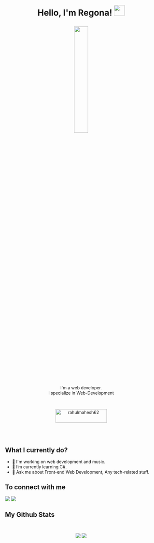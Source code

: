 <h1><p align="center">Hello, I'm Regona! <a href="https://regona.org/"><img src="https://media.giphy.com/media/hvRJCLFzcasrR4ia7z/giphy.gif" width="35px"></h1></a></p>

<p align="center" ><img 
  src="https://media.giphy.com/media/v1.Y2lkPTc5MGI3NjExZmYyYThjNjBhYmI5NjFiOGYwMjg0YjhhNjFhYjZmMjNhMDMyODM5ZiZjdD1n/fpVVVj0Kl8RNExx0eN/giphy.gif" width="30%"/></p>
 
 
 <p align="center">I'm a web developer.<br/>I specialize in Web-Development</p><br/>
 
 <p align = "center"><a href="https://www.buymeacoffee.com/regona"> <img align="center" src="https://cdn.buymeacoffee.com/buttons/v2/default-yellow.png" height="45" width="170" alt="rahulmahesh62" /></a></p><br><br>
 
 <summary><h2>What I currently do?</h2></summary>
 
 - 🔭 I'm working on web development and music.
 - 🌱 I’m currently learning C#.
 - 💬 Ask me about Front-end Web Development, Any tech-related stuff.
 
 <summary><h2>To connect with me</h2></summary>
 
 <p align = "center">
  
 [<img src ="https://img.shields.io/badge/portfolio-%23.svg?&style=for-the-badge&logo=&logoColor=white%22">](https://regona.org/)
 [<img src = "https://img.shields.io/badge/instagram-%23E4405F.svg?&style=for-the-badge&logo=instagram&logoColor=white">](https://www.instagram.com/regonae/)
 </p>
 
 <summary><h2>My Github Stats</h2> </summary> 
 
 <br>
 
 <p align = "center">
   <img src = "https://github-readme-stats.vercel.app/api?username=regonadev&show_icons=true&count_private=true&theme=vue&hide=issues&line_height=32">
   <img src = "https://github-readme-streak-stats.herokuapp.com/?user=regonadev&">
 </p>
